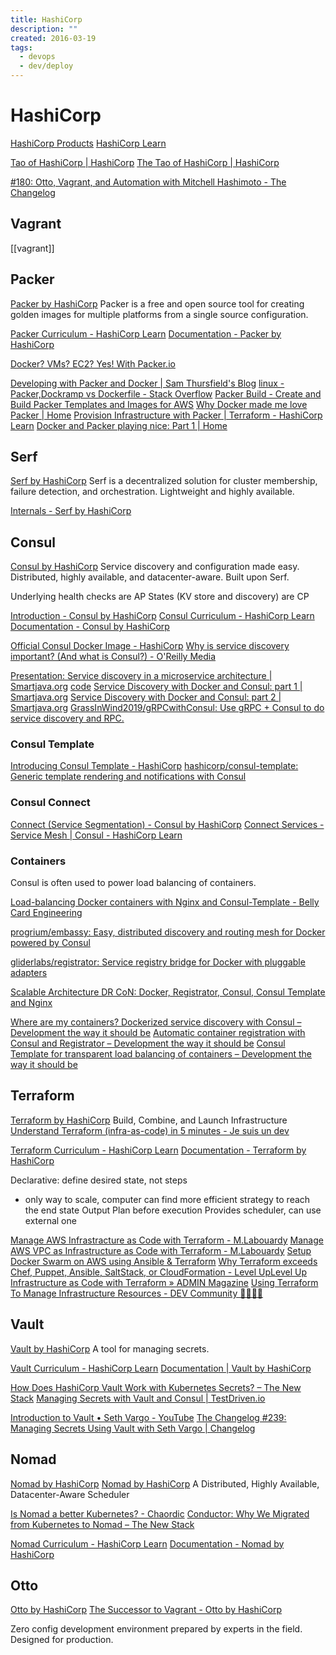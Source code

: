 ```yaml
---
title: HashiCorp
description: ""
created: 2016-03-19
tags:
  - devops
  - dev/deploy
---
```


# HashiCorp

[HashiCorp Products](https://www.hashicorp.com/#overview)
[HashiCorp Learn](https://learn.hashicorp.com/)

[Tao of HashiCorp | HashiCorp](https://www.hashicorp.com/tao-of-hashicorp/)
[The Tao of HashiCorp | HashiCorp](https://www.hashicorp.com/blog/the-tao-of-hashicorp/)

[#180: Otto, Vagrant, and Automation with Mitchell Hashimoto - The Changelog](https://changelog.com/180/)

## Vagrant

[[vagrant]]

## Packer

[Packer by HashiCorp](https://www.packer.io/)
Packer is a free and open source tool for creating golden images for multiple platforms from a single source configuration.

[Packer Curriculum - HashiCorp Learn](https://learn.hashicorp.com/packer)
[Documentation - Packer by HashiCorp](https://packer.io/docs/index.html)

[Docker? VMs? EC2? Yes! With Packer.io](http://www.kevinclarke.info/slides/c4l15/#/)

[Developing with Packer and Docker | Sam Thursfield's Blog](https://samthursfield.wordpress.com/2014/10/20/developing-with-packer-and-docker/)
[linux - Packer,Dockramp vs Dockerfile - Stack Overflow](http://stackoverflow.com/questions/31778106/packer-dockramp-vs-dockerfile)
[Packer Build - Create and Build Packer Templates and Images for AWS](https://www.middlewareinventory.com/blog/build-packer-aws-image-example/)
[Why Docker made me love Packer | Home](http://datafundamentals.com/content/why-docker-made-me-love-packer)
[Provision Infrastructure with Packer | Terraform - HashiCorp Learn](https://learn.hashicorp.com/tutorials/terraform/packer?in=terraform/provision)
[Docker and Packer playing nice: Part 1 | Home](http://datafundamentals.com/content/docker-and-packer-playing-nice-part-1)

## Serf

[Serf by HashiCorp](https://www.serfdom.io/)
Serf is a decentralized solution for cluster membership, failure detection, and orchestration. Lightweight and highly available.

[Internals - Serf by HashiCorp](https://www.serfdom.io/docs/internals/index.html)

## Consul

[Consul by HashiCorp](https://www.consul.io/)
Service discovery and configuration made easy. Distributed, highly available, and datacenter-aware. Built upon Serf.

Underlying health checks are AP
States (KV store and discovery) are CP

[Introduction - Consul by HashiCorp](https://www.consul.io/intro/)
[Consul Curriculum - HashiCorp Learn](https://learn.hashicorp.com/consul)
[Documentation - Consul by HashiCorp](https://www.consul.io/docs/index.html)

[Official Consul Docker Image - HashiCorp](https://www.hashicorp.com/blog/official-consul-docker-image.html)
[Why is service discovery important? (And what is Consul?) - O'Reilly Media](https://www.oreilly.com/learning/why-is-service-discovery-important-and-what-is-consul)

[Presentation: Service discovery in a microservice architecture | Smartjava.org](http://www.smartjava.org/content/presentation-service-discovery-microservice-architecture) [code](https://github.com/josdirksen/next-build-consul)
[Service Discovery with Docker and Consul: part 1 | Smartjava.org](http://www.smartjava.org/content/service-discovery-docker-and-consul-part-1)
[Service Discovery with Docker and Consul: part 2 | Smartjava.org](http://www.smartjava.org/content/service-discovery-docker-and-consul-part-2)
[GrassInWind2019/gRPCwithConsul: Use gRPC + Consul to do service discovery and RPC.](https://github.com/GrassInWind2019/gRPCwithConsul)

### Consul Template

[Introducing Consul Template - HashiCorp](https://www.hashicorp.com/blog/introducing-consul-template.html)
[hashicorp/consul-template: Generic template rendering and notifications with Consul](https://github.com/hashicorp/consul-template)

### Consul Connect

[Connect (Service Segmentation) - Consul by HashiCorp](https://www.consul.io/docs/connect/index.html)
[Connect Services - Service Mesh | Consul - HashiCorp Learn](https://learn.hashicorp.com/consul/getting-started/connect)

### Containers

Consul is often used to power load balancing of containers.

[Load-balancing Docker containers with Nginx and Consul-Template - Belly Card Engineering](https://tech.bellycard.com/blog/load-balancing-docker-containers-with-nginx-and-consul-template/)

[progrium/embassy: Easy, distributed discovery and routing mesh for Docker powered by Consul](https://github.com/progrium/embassy)

[gliderlabs/registrator: Service registry bridge for Docker with pluggable adapters](https://github.com/gliderlabs/registrator)

[Scalable Architecture DR CoN: Docker, Registrator, Consul, Consul Template and Nginx](http://www.maori.geek.nz/scalable_architecture_dr_con_docker_registrator_consul_nginx/)

[Where are my containers? Dockerized service discovery with Consul – Development the way it should be](https://jlordiales.me/2015/01/23/docker-consul/)
[Automatic container registration with Consul and Registrator – Development the way it should be](https://jlordiales.me/2015/02/03/registrator/)
[Consul Template for transparent load balancing of containers – Development the way it should be](https://jlordiales.me/2015/04/01/consul-template/)

## Terraform

[Terraform by HashiCorp](https://www.terraform.io/)
Build, Combine, and Launch Infrastructure
[Understand Terraform (infra-as-code) in 5 minutes - Je suis un dev](https://www.jesuisundev.com/en/understand-terraform-infra-as-code-in-5-minutes/)

[Terraform Curriculum - HashiCorp Learn](https://learn.hashicorp.com/terraform)
[Documentation - Terraform by HashiCorp](https://www.terraform.io/docs/index.html)

Declarative: define desired state, not steps

- only way to scale, computer can find more efficient strategy to reach the end state
  Output Plan before execution
  Provides scheduler, can use external one

[Manage AWS Infrastracture as Code with Terraform - M.Labouardy](http://www.blog.labouardy.com/manage-aws-infrastracture-as-code-with-terraform/)
[Manage AWS VPC as Infrastructure as Code with Terraform - M.Labouardy](http://www.blog.labouardy.com/manage-aws-vpc-as-infrastructure-as-code-with-terraform/)
[Setup Docker Swarm on AWS using Ansible & Terraform](https://hackernoon.com/setup-docker-swarm-on-aws-using-ansible-terraform-daa1eabbc27d)
[Why Terraform exceeds Chef, Puppet, Ansible, SaltStack, or CloudFormation - Level UpLevel Up](https://www.level-up.one/why-terraform-exceeds-chef-puppet-ansible-saltstack-or-cloudformation)
[Infrastructure as Code with Terraform » ADMIN Magazine](http://www.admin-magazine.com/Archive/2018/46/Infrastructure-as-Code-with-Terraform)
[Using Terraform To Manage Infrastructure Resources - DEV Community 👩‍💻👨‍💻](https://dev.to/pavanbelagatti/using-terraform-to-manage-infrastructure-resources-32da)

## Vault

[Vault by HashiCorp](https://www.vaultproject.io/)
A tool for managing secrets.

[Vault Curriculum - HashiCorp Learn](https://learn.hashicorp.com/vault)
[Documentation | Vault by HashiCorp](https://www.vaultproject.io/docs/)

[How Does HashiCorp Vault Work with Kubernetes Secrets? – The New Stack](https://thenewstack.io/how-does-hashicorp-vault-work-with-kubernetes-secrets/)
[Managing Secrets with Vault and Consul | TestDriven.io](https://testdriven.io/blog/managing-secrets-with-vault-and-consul/)

[Introduction to Vault • Seth Vargo - YouTube](https://www.youtube.com/watch?v=yvImdLP3LEA)
[The Changelog #239: Managing Secrets Using Vault with Seth Vargo | Changelog](https://changelog.com/podcast/239)

## Nomad

[Nomad by HashiCorp](https://www.nomadproject.io/)
[Nomad by HashiCorp](https://www.nomadproject.io/use-cases/simple-container-orchestration)
A Distributed, Highly Available, Datacenter-Aware Scheduler

[Is Nomad a better Kubernetes? - Chaordic](https://chaordic.io/blog/is-nomad-a-better-kubernetes/)
[Conductor: Why We Migrated from Kubernetes to Nomad – The New Stack](https://thenewstack.io/conductor-why-we-migrated-from-kubernetes-to-nomad/)

[Nomad Curriculum - HashiCorp Learn](https://learn.hashicorp.com/nomad)
[Documentation - Nomad by HashiCorp](https://www.nomadproject.io/docs/index.html)

## Otto

[Otto by HashiCorp](https://www.ottoproject.io/)
[The Successor to Vagrant - Otto by HashiCorp](https://www.ottoproject.io/intro/vagrant-successor.html)

Zero config development environment prepared by experts in the field.
Designed for production.
